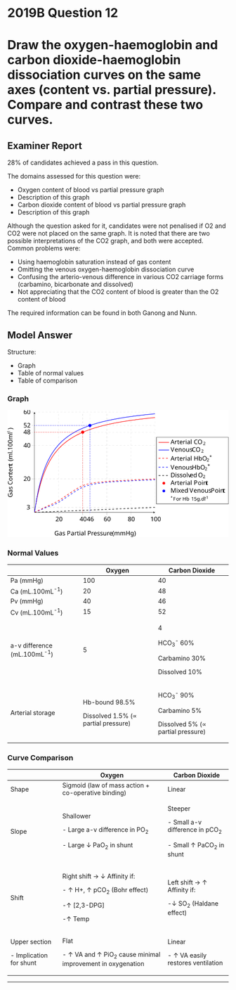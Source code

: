 # 2019B Question 12 
# Draw the oxygen-haemoglobin and carbon dioxide-haemoglobin dissociation curves on the same axes (content vs. partial pressure). Compare and contrast these two curves.



## Examiner Report
28% of candidates achieved a pass in this question.


The domains assessed for this question were:
* Oxygen content of blood vs partial pressure graph
* Description of this graph
* Carbon dioxide content of blood vs partial pressure graph
* Description of this graph


Although the question asked for it, candidates were not penalised if O2 and CO2 were not placed on the same graph. It is noted that there are two possible interpretations of the CO2 graph, and both were accepted.
Common problems were:
* Using haemoglobin saturation instead of gas content
* Omitting the venous oxygen-haemoglobin dissociation curve
* Confusing the arterio-venous difference in various CO2 carriage forms (carbamino, bicarbonate and dissolved)
* Not appreciating that the CO2 content of blood is greater than the O2 content of blood


The required information can be found in both Ganong and Nunn.

## Model Answer
Structure:
- Graph
- Table of normal values
- Table of comparison


### Graph
<img src="\resources\o2-and-co2-curve.svg">

### Normal Values

|<p></p>|Oxygen|Carbon Dioxide|
| -- | -- | -- |
|Pa (mmHg)|100|40|
|Ca (mL.100mL<sup>-1</sup>)|20|48|
|Pv (mmHg)|40|46|
|Cv (mL.100mL<sup>-1</sup>)|15|52|
|a-v difference (mL.100mL<sup>-1</sup>)|5|<p>4</p><p></p><p>HCO<sub>3</sub><sup>-</sup> 60%</p><p>Carbamino 30%</p><p>Dissolved 10%</p>|
|Arterial storage|<p>Hb-bound 98.5%</p><p>Dissolved 1.5% (∝ partial pressure)</p>|<p>HCO<sub>3</sub><sup>-</sup> 90%</p><p>Carbamino 5%</p><p>Dissolved 5% (∝ partial pressure)</p>|

### Curve Comparison

|<p></p>|Oxygen|Carbon Dioxide|
| -- | -- | -- |
|Shape|Sigmoid (law of mass action + co-operative binding)|Linear|
|Slope|<p>Shallower</p><p>- Large a-v difference in PO<sub>2</sub></p><p>- Large ↓ PaO<sub>2</sub> in shunt</p>|<p>Steeper</p><p>- Small a-v difference in pCO<sub>2</sub></p><p>- Small ↑ PaCO<sub>2</sub> in shunt</p>|
|Shift|<p>Right shift → ↓ Affinity if:</p><p>- ↑ H+, ↑ pCO<sub>2</sub> (Bohr effect)</p><p>-↑ [2,3-DPG]</p><p>-↑ Temp</p>|<p>Left shift → ↑ Affinity if:</p><p>-↓ SO<sub>2</sub> (Haldane effect)</p>|
|<p>Upper section</p><p></p><p>- Implication for shunt</p>|<p>Flat</p><p></p><p>- ↑ VA and ↑ PiO<sub>2</sub> cause minimal improvement in oxygenation</p>|<p>Linear</p><p></p><p>- ↑ VA easily restores ventilation</p>|



--- 

